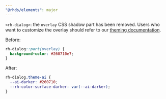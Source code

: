 ```yaml
---
"@rhds/elements": major
---
```


`<rh-dialog>`: the `overlay` CSS shadow part has been removed. Users who want to customize the overlay should refer to our [theming documentation](https://ux.redhat.com/theming/customizing/).

Before:

```css
rh-dialog::part(overlay) {
  background-color: #260710e7;
}
```

After:

```css
rh-dialog.theme-ai {
  --ai-darker: #260710;
  --rh-color-surface-darker: var(--ai-darker);
}
```
